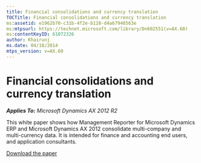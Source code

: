 ```yaml
---
title: Financial consolidations and currency translation
TOCTitle: Financial consolidations and currency translation
ms:assetid: e1962b70-c31b-4f2e-b128-d4a67948563e
ms:mtpsurl: https://technet.microsoft.com/library/Dn602551(v=AX.60)
ms:contentKeyID: 61072326
author: Khairunj
ms.date: 04/18/2014
mtps_version: v=AX.60
---
```


# Financial consolidations and currency translation 


_**Applies To:** Microsoft Dynamics AX 2012 R2_

This white paper shows how Management Reporter for Microsoft Dynamics ERP and Microsoft Dynamics AX 2012 consolidate multi-company and multi-currency data. It is intended for finance and accounting end users, and application consultants.

[Download the paper](http://go.microsoft.com/fwlink/?linkid=389548)

  


